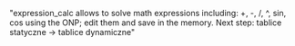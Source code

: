 "expression_calc allows to solve math expressions including: +, -, /, ^, sin, cos using the ONP; edit them and save in the memory. 
Next step: tablice statyczne -> tablice dynamiczne" 
